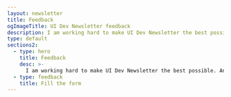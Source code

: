 ```yaml
---
layout: newsletter
title: Feedback
ogImageTitle: UI Dev Newsletter feedback
description: I am working hard to make UI Dev Newsletter the best possible. Please provide any feedback or just contact me if you want to say something nice.
type: default
sections2:
  - type: hero
    title: Feedback
    desc: >-
      I am working hard to make UI Dev Newsletter the best possible. Any feedback would be appreciated.
  - type: feedback
    title: Fill the form
---
```

